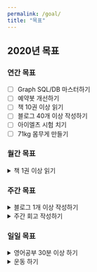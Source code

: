 ```yaml
---
permalink: /goal/
title: "목표"
---
```


## 2020년 목표

### 연간 목표

- [ ] Graph SQL/DB 마스터하기
- [ ] 예약봇 개선하기
- [ ] 책 10권 이상 읽기
- [ ] 블로그 40개 이상 작성하기
- [ ] 아이엘츠 시험 치기
- [ ] 71kg 몸무게 만들기

### 월간 목표

<details><summary>책 1권 이상 읽기</summary>
<pre>
<progress value="1" max="12"></progress> 1/12 (<b>8%</b>)
</pre>
</details>

### 주간 목표

<details><summary>블로그 1개 이상 작성하기</summary>
<pre>
 1월 <progress value="2" max="4"></progress> 2/4 (<b>50%</b>)
 2월 <progress value="0" max="4"></progress> 0/4 (<b>0%</b>)
 3월 <progress value="0" max="5"></progress> 0/5 (<b>0%</b>)
 4월 <progress value="0" max="4"></progress> 0/4 (<b>0%</b>)
 5월 <progress value="0" max="5"></progress> 0/5 (<b>0%</b>)
 6월 <progress value="0" max="4"></progress> 0/4 (<b>0%</b>)
 7월 <progress value="0" max="4"></progress> 0/4 (<b>0%</b>)
 8월 <progress value="0" max="5"></progress> 0/5 (<b>0%</b>)
 9월 <progress value="0" max="4"></progress> 0/4 (<b>0%</b>)
10월 <progress value="0" max="4"></progress> 0/4 (<b>0%</b>)
11월 <progress value="0" max="5"></progress> 0/5 (<b>0%</b>)
12월 <progress value="0" max="4"></progress> 0/4 (<b>0%</b>)
</pre>
</details>

<details><summary>주간 회고 작성하기</summary>
<pre>
 1월 <progress value="3" max="4"></progress> 3/4 (<b>75%</b>)
 2월 <progress value="0" max="4"></progress> 0/4 (<b>0%</b>)
 3월 <progress value="0" max="5"></progress> 0/5 (<b>0%</b>)
 4월 <progress value="0" max="4"></progress> 0/4 (<b>0%</b>)
 5월 <progress value="0" max="5"></progress> 0/5 (<b>0%</b>)
 6월 <progress value="0" max="4"></progress> 0/4 (<b>0%</b>)
 7월 <progress value="0" max="4"></progress> 0/4 (<b>0%</b>)
 8월 <progress value="0" max="5"></progress> 0/5 (<b>0%</b>)
 9월 <progress value="0" max="4"></progress> 0/4 (<b>0%</b>)
10월 <progress value="0" max="4"></progress> 0/4 (<b>0%</b>)
11월 <progress value="0" max="5"></progress> 0/5 (<b>0%</b>)
12월 <progress value="0" max="4"></progress> 0/4 (<b>0%</b>)
</pre>
</details>

### 일일 목표

<details><summary>영어공부 30분 이상 하기</summary>
<pre>
 1월 <progress value="17" max="31"></progress> 17/31 (<b>55%</b>)
 2월 <progress value="0" max="29"></progress> 0/29 (<b>0%</b>)
 3월 <progress value="0" max="31"></progress> 0/31 (<b>0%</b>)
 4월 <progress value="0" max="30"></progress> 0/30 (<b>0%</b>)
 5월 <progress value="0" max="31"></progress> 0/31 (<b>0%</b>)
 6월 <progress value="0" max="30"></progress> 0/30 (<b>0%</b>)
 7월 <progress value="0" max="31"></progress> 0/31 (<b>0%</b>)
 8월 <progress value="0" max="31"></progress> 0/31 (<b>0%</b>)
 9월 <progress value="0" max="30"></progress> 0/30 (<b>0%</b>)
10월 <progress value="0" max="31"></progress> 0/31 (<b>0%</b>)
11월 <progress value="0" max="30"></progress> 0/30 (<b>0%</b>)
12월 <progress value="0" max="31"></progress> 0/31 (<b>0%</b>)
</pre>
</details>

<details><summary>운동 하기</summary>
<pre>
 1월 <progress value="11" max="31"></progress> 11/31 (<b>35%</b>)
 2월 <progress value="0" max="29"></progress> 0/29 (<b>0%</b>)
 3월 <progress value="0" max="31"></progress> 0/31 (<b>0%</b>)
 4월 <progress value="0" max="30"></progress> 0/30 (<b>0%</b>)
 5월 <progress value="0" max="31"></progress> 0/31 (<b>0%</b>)
 6월 <progress value="0" max="30"></progress> 0/30 (<b>0%</b>)
 7월 <progress value="0" max="31"></progress> 0/31 (<b>0%</b>)
 8월 <progress value="0" max="31"></progress> 0/31 (<b>0%</b>)
 9월 <progress value="0" max="30"></progress> 0/30 (<b>0%</b>)
10월 <progress value="0" max="31"></progress> 0/31 (<b>0%</b>)
11월 <progress value="0" max="30"></progress> 0/30 (<b>0%</b>)
12월 <progress value="0" max="31"></progress> 0/31 (<b>0%</b>)
</pre>
</details>

